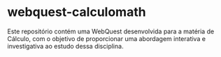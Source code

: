 # webquest-calculomath
Este repositório contém uma WebQuest desenvolvida para a matéria de Cálculo, com o objetivo de proporcionar uma abordagem interativa e investigativa ao estudo dessa disciplina.
